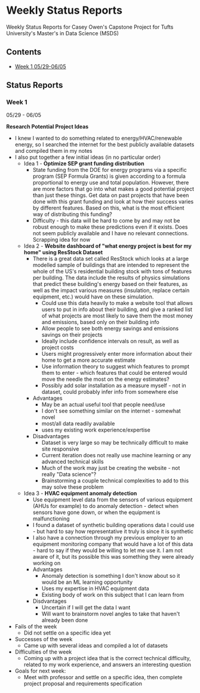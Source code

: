 # Weekly Status Reports
Weekly Status Reports for Casey Owen's Capstone Project for Tufts University's Master's in Data Science (MSDS)

## Contents
- [Week 1 05/29-06/05](#week-1)

## Status Reports

### Week 1
05/29 - 06/05

**Research Potential Project Ideas**
- I knew I wanted to do something related to energy/HVAC/renewable energy, so I searched the internet for the best publicly available datasets and compiled them in my notes
- I also put together a few initial ideas (in no particular order)
	- Idea 1 - **Optimize SEP grant funding distribution**
		- State funding from the DOE for energy programs via a specific program (SEP Formula Grants)  is given according to a formula proportional to energy use and total population.  However, there are more factors that go into what makes a good potential project than just these things. Get data on past projects that have been done with this grant funding and look at how their success varies by different features. Based on this, what is the most efficient way of distributing this funding?
		- Difficulty - this data will be hard to come by and may not be robust enough to make these predictions even if it exists. Does not seem publicly available and I have no relevant connections. Scrapping idea for now
	- Idea 2 - **Website dashboard of "what energy project is best for my home" using ResStock Dataset** 
		- There is a great data set called ResStock which looks at a large modelled sample of buildings that are intended to represent the whole of the US's residential building stock with tons of features per building. The data include the results of physics simulations that predict these building's energy based on their features, as well as the impact various measures (insulation, replace certain equipment, etc.) would have on these simulation.
			- Could use this data heavily to make a website tool that allows users to put in info about their building, and give a ranked list of what projects are most likely to save them the most money and emissions, based only on their building info
			- Allow people to see both energy savings and emissions savings on their projects
			- Ideally include confidence intervals on result, as well as project costs
			- Users might progressively enter more information about their home to get a more accurate estimate
			- Use information theory to suggest which features to prompt them to enter - which features that could be entered would move the needle the most on the energy estimates?
			- Possibly add solar installation as a measure myself - not in dataset, could probably infer info from somewhere else
		- Advantages
			- May be an actual useful tool that people need/use
			- I don't see something similar on the internet - somewhat novel
			- most/all data readily available
			- uses my existing work experience/expertise
		- Disadvantages
			- Dataset is very large so may be technically difficult to make site responsive
			- Current iteration does not really use machine learning or any advanced technical skills
			- Much of the work may just be creating the website - not really "Data science"?
			- Brainstorming a couple technical complexities to add to this may solve these problem
	- Idea 3 - **HVAC equipment anomaly detection**
		- Use equipment level data from the sensors of various equipment (AHUs for example) to do anomaly detection - detect when sensors have gone down, or when the equipment is malfunctioning
		- I found a dataset of synthetic building operations data I could use -  but hard to say how representative it truly is since it is synthetic
		- I also have a connection through my previous employer to an equipment monitoring company that would have a lot of this data - hard to say if they would be willing to let me use it. I am not aware of it, but its possible this was something they were already working on
		- Advantages
			- Anomaly detection is something I don't know about so it would be an ML learning opportunity
			- Uses my expertise in HVAC equipment data
			- Existing body of work on this subject that I can learn from
		- Disdvantages
			- Uncertain if I will get the data I want
			- Will want to brainstorm novel angles to take that haven't already been done
- Fails of the week
	- Did not settle on a specific idea yet
- Successes of the week
	- Came up with several ideas and compiled a lot of datasets
- Difficulties of the week
	- Coming up with a project idea that is the correct technical difficulty, related to my work experience, and answers an interesting question
- Goals for next week:
	- Meet with professor and settle on a specific idea, then complete project proposal and requirements specification
